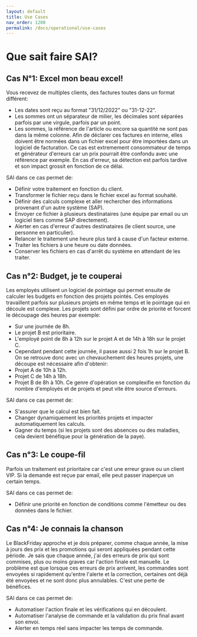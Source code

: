 ```yaml
---
layout: default
title: Use Cases
nav_order: 1200
permalink: /docs/operational/use-cases
---
```


# Que sait faire SAI?

## Cas N°1: Excel mon beau excel!

Vous recevez de multiples clients, des factures toutes dans un format différent:
- Les dates sont reçu au format "31/12/2022" ou "31-12-22".
- Les sommes ont un séparateur de milier, les décimales sont séparées parfois par une virgule, parfois par un point.
- Les sommes, la référence de l'article ou encore sa quantité ne sont pas dans la même colonne.
Afin de déclarer ces factures en interne, elles doivent être normées dans un fichier excel pour être importées dans un logiciel de facturation.
Ce cas est extremement consommateur de temps et générateur d'erreurs car un prix pourrait être confondu avec une référence par exemple.
En cas d'erreur, sa détection est parfois tardive et son impact grossit en fonction de ce délai.

SAI dans ce cas permet de:
- Définir votre traitement en fonction du client.
- Transformer le fichier reçu dans le fichier excel au format souhaité.
- Définir des calculs complexe et aller rechercher des informations provenant d'un autre système (SAP).
- Envoyer ce fichier à plusieurs destinataires (une équipe par email ou un logiciel tiers comme SAP directement).
- Alerter en cas d'erreur d'autres destinataires (le client source, une personne en particulier).
- Relancer le traitement une heure plus tard à cause d'un facteur externe.
- Traiter les fichiers à une heure ou date données.
- Conserver les fichiers en cas d'arrêt du système en attendant de les traiter.


## Cas n°2: Budget, je te couperai

Les employés utilisent un logiciel de pointage qui permet ensuite de calculer les budgets en fonction des projets pointés.
Ces employés travaillent parfois sur plusieurs projets en même temps et le pointage qui en découle est complexe.
Les projets sont défini par ordre de priorité et forcent le découpage des heures par exemple:
- Sur une journée de 8h.
- Le projet B est prioritaire.
- L'employé point de 8h à 12h sur le projet A et de 14h à 18h sur le projet C.
- Cependant pendant cette journée, il passe aussi 2 fois 1h sur le projet B.
On se retrouve donc avec un chevauchement des heures projets, une découpe est nécessaire afin d'obtenir:
- Projet A de 10h à 12h.
- Projet C de 14h à 18h.
- Projet B de 8h à 10h.
Ce genre d'opération se complexifie en fonction du nombre d'employés et de projets et peut vite être source d'erreurs.

SAI dans ce cas permet de:
- S'assurer que le calcul est bien fait.
- Changer dynamiquement les priorités projets et impacter automatiquement les calculs.
- Gagner du temps (si les projets sont des absences ou des maladies, cela devient bénéfique pour la génération de la paye).


## Cas n°3: Le coupe-fil

Parfois un traitement est prioritaire car c'est une erreur grave ou un client VIP.
Si la demande est reçue par email, elle peut passer inaperçue un certain temps.

SAI dans ce cas permet de:
- Définir une priorité en fonction de conditions comme l'émetteur ou des données dans le fichier.


## Cas n°4: Je connais la chanson

Le BlackFriday approche et je dois préparer, comme chaque année, la mise à jours des prix et les promotions qui seront appliquées pendant cette période.
Je sais que chaque année, j'ai des erreurs de prix qui sont commises, plus ou moins graves car l'action finale est manuelle.
Le problème est que lorsque ces erreurs de prix arrivent, les commandes sont envoyées si rapidement qu'entre l'alerte et la correction, certaines ont déjà été envoyées et ne sont donc plus annulables. C'est une perte de bénéfices.

SAI dans ce cas permet de:
- Automatiser l'action finale et les vérifications qui en découlent.
- Automatiser l'analyse de commande et la validation du prix final avant son envoi.
- Alerter en temps réel sans impacter les temps de commande.
